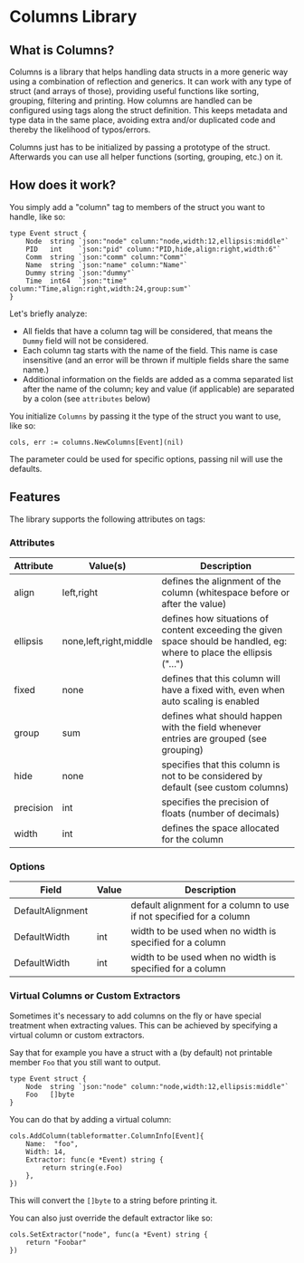 # Columns Library

## What is Columns?

Columns is a library that helps handling data structs in a more generic way using a combination of reflection and
generics. It can work with any type of struct (and arrays of those), providing useful functions like sorting, grouping,
filtering and printing. How columns are handled can be configured using tags along the struct definition. This keeps
metadata and type data in the same place, avoiding extra and/or duplicated code and thereby the likelihood of typos/errors. 

Columns just has to be initialized by passing a prototype of the struct. Afterwards you can use all helper functions
(sorting, grouping, etc.) on it.

## How does it work?

You simply add a "column" tag to members of the struct you want to handle, like so:

```
type Event struct {
	Node  string `json:"node" column:"node,width:12,ellipsis:middle"`
	PID   int    `json:"pid" column:"PID,hide,align:right,width:6"`
	Comm  string `json:"comm" column:"Comm"`
	Name  string `json:"name" column:"Name"`
	Dummy string `json:"dummy"`
	Time  int64  `json:"time" column:"Time,align:right,width:24,group:sum"`
}
```

Let's briefly analyze:

* All fields that have a column tag will be considered, that means the `Dummy` field will not be considered.
* Each column tag starts with the name of the field. This name is case insensitive (and an error will be thrown if
  multiple fields share the same name.)
* Additional information on the fields are added as a comma separated list after the name of the column; key and value
  (if applicable) are separated by a colon (see `attributes` below)

You initialize `Columns` by passing it the type of the struct you want to use, like so:

```
cols, err := columns.NewColumns[Event](nil)
```

The parameter could be used for specific options, passing nil will use the defaults.

## Features

The library supports the following attributes on tags:

### Attributes

| Attribute | Value(s)               | Description                                                                                                          |
|-----------|------------------------|----------------------------------------------------------------------------------------------------------------------|
| align     | left,right             | defines the alignment of the column (whitespace before or after the value)                                           |
| ellipsis  | none,left,right,middle | defines how situations of content exceeding the given space should be handled, eg: where to place the ellipsis ("…") |
| fixed     | none                   | defines that this column will have a fixed with, even when auto scaling is enabled                                   |
| group     | sum                    | defines what should happen with the field whenever entries are grouped (see grouping)                                |
| hide      | none                   | specifies that this column is not to be considered by default (see custom columns)                                   |
| precision | int                    | specifies the precision of floats (number of decimals)                                                               |
| width     | int                    | defines the space allocated for the column                                                                           |

### Options

| Field            | Value | Description                                                         |
|------------------|-------|---------------------------------------------------------------------|
| DefaultAlignment |       | default alignment for a column to use if not specified for a column |
| DefaultWidth     | int   | width to be used when no width is specified for a column            |
| DefaultWidth     | int   | width to be used when no width is specified for a column            |

### Virtual Columns or Custom Extractors

Sometimes it's necessary to add columns on the fly or have special treatment when extracting values. This can be
achieved by specifying a virtual column or custom extractors.

Say that for example you have a struct with a (by default) not printable member `Foo` that you still want to output.

```
type Event struct {
	Node  string `json:"node" column:"node,width:12,ellipsis:middle"`
	Foo   []byte
}
```

You can do that by adding a virtual column:

```
cols.AddColumn(tableformatter.ColumnInfo[Event]{
    Name:  "foo",
    Width: 14,
    Extractor: func(e *Event) string {
        return string(e.Foo)
    },
})
```

This will convert the `[]byte` to a string before printing it.

You can also just override the default extractor like so:

```
cols.SetExtractor("node", func(a *Event) string {
    return "Foobar"
})
```
